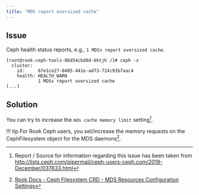 ```yaml
---
title: "MDS report oversized cache"
---
```


## Issue

Ceph health status reports, e.g., `1 MDSs report oversized cache`.

```
[root@rook-ceph-tools-86d54cbd8d-6ktjh /]# ceph -s
  cluster:
    id:     67e1ce27-0405-441e-ad73-724c93b7aac4
    health: HEALTH_WARN
            1 MDSs report oversized cache
[...]
```

## Solution

You can try to increase the `mds cache memory limit` setting[^1].

!!! tip
    For Rook Ceph users, you set/increase the memory requests on the CephFilesystem object for the MDS daemons[^2].

[^1]: Report / Source for information regarding this issue has been taken from http://lists.ceph.com/pipermail/ceph-users-ceph.com/2019-December/037633.html
[^2]: [Rook Docs - Ceph Filesystem CRD - MDS Resources Configuration Settings](https://rook.io/docs/rook/v1.11/CRDs/Shared-Filesystem/ceph-filesystem-crd/#metadata-server-settings)
